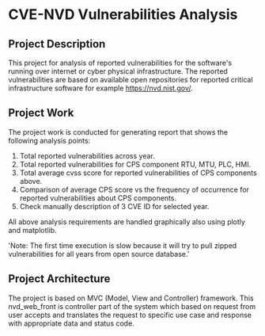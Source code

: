 CVE-NVD Vulnerabilities Analysis
================================

Project Description
-------------------
This project for analysis of reported vulnerabilities for the software's running over internet or cyber
physical infrastructure. The reported vulnerabilities are based on available open repositories for reported 
critical infrastructure software for example https://nvd.nist.gov/.

Project Work
------------
The project work is conducted for generating report that shows the following analysis points:
1. Total reported vulnerabilities across year.
2. Total reported vulnerabilities for CPS component RTU, MTU, PLC, HMI.
3. Total average cvss score for reported vulnerabilities of CPS components above.
4. Comparison of average CPS score vs the frequency of occurrence for reported vulnerabilities about CPS components.
5. Check manually description of 3 CVE ID for selected year.

All above analysis requirements are handled graphically also using plotly and matplotlib.

'Note: The first time execution is slow because it will try to pull zipped vulnerabilities for all years from open source database.'

Project Architecture
--------
The project is based on MVC (Model, View and Controller) framework.
This nvd_web_front is controller part of the system which based on request from user
accepts and translates the request to specific use case and response with appropriate
data and status code.

    